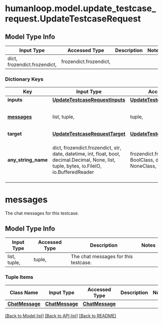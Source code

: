 # humanloop.model.update_testcase_request.UpdateTestcaseRequest

## Model Type Info
Input Type | Accessed Type | Description | Notes
------------ | ------------- | ------------- | -------------
dict, frozendict.frozendict,  | frozendict.frozendict,  |  | 

### Dictionary Keys
Key | Input Type | Accessed Type | Description | Notes
------------ | ------------- | ------------- | ------------- | -------------
**inputs** | [**UpdateTestcaseRequestInputs**](UpdateTestcaseRequestInputs.md) | [**UpdateTestcaseRequestInputs**](UpdateTestcaseRequestInputs.md) |  | [optional] 
**[messages](#messages)** | list, tuple,  | tuple,  | The chat messages for this testcase. | [optional] 
**target** | [**UpdateTestcaseRequestTarget**](UpdateTestcaseRequestTarget.md) | [**UpdateTestcaseRequestTarget**](UpdateTestcaseRequestTarget.md) |  | [optional] 
**any_string_name** | dict, frozendict.frozendict, str, date, datetime, int, float, bool, decimal.Decimal, None, list, tuple, bytes, io.FileIO, io.BufferedReader | frozendict.frozendict, str, BoolClass, decimal.Decimal, NoneClass, tuple, bytes, FileIO | any string name can be used but the value must be the correct type | [optional]

# messages

The chat messages for this testcase.

## Model Type Info
Input Type | Accessed Type | Description | Notes
------------ | ------------- | ------------- | -------------
list, tuple,  | tuple,  | The chat messages for this testcase. | 

### Tuple Items
Class Name | Input Type | Accessed Type | Description | Notes
------------- | ------------- | ------------- | ------------- | -------------
[**ChatMessage**](ChatMessage.md) | [**ChatMessage**](ChatMessage.md) | [**ChatMessage**](ChatMessage.md) |  | 

[[Back to Model list]](../../README.md#documentation-for-models) [[Back to API list]](../../README.md#documentation-for-api-endpoints) [[Back to README]](../../README.md)

